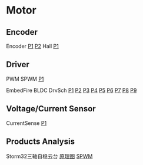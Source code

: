 # Motor
## Encoder
Encoder
[P1](https://user-images.githubusercontent.com/32056331/112433924-e063d700-8d7d-11eb-9915-9475f78eb9a4.png)
[P2](https://user-images.githubusercontent.com/32056331/112433959-ec4f9900-8d7d-11eb-9b58-32233ac91ec5.png)
Hall
[P1](https://user-images.githubusercontent.com/32056331/113250808-c41ee780-92f3-11eb-8e23-5d848ea15d42.png)

## Driver
PWM
SPWM
[P1](https://user-images.githubusercontent.com/32056331/112958288-e50cfe80-9174-11eb-9361-bb233bdbce91.png)

EmbedFire BLDC DrvSch
[P1](https://user-images.githubusercontent.com/32056331/112434197-405a7d80-8d7e-11eb-8b98-2e6a4eac4bcd.png)
[P2](https://user-images.githubusercontent.com/32056331/112434202-42bcd780-8d7e-11eb-9669-2228633c9f75.png)
[P3](https://user-images.githubusercontent.com/32056331/112434206-43556e00-8d7e-11eb-8778-bd7f0d101a11.png)
[P4](https://user-images.githubusercontent.com/32056331/112434207-43ee0480-8d7e-11eb-858a-c321780ec052.png)
[P5](https://user-images.githubusercontent.com/32056331/112434209-451f3180-8d7e-11eb-9873-9a288a0676d8.png)
[P6](https://user-images.githubusercontent.com/32056331/112434213-45b7c800-8d7e-11eb-9eda-9d48f5da2c0f.png)
[P7](https://user-images.githubusercontent.com/32056331/112434214-46505e80-8d7e-11eb-935e-02e624c11483.png)
[P8](https://user-images.githubusercontent.com/32056331/112434218-46e8f500-8d7e-11eb-8cf8-015b4ac04e6b.png)
[P9](https://user-images.githubusercontent.com/32056331/112434220-47818b80-8d7e-11eb-87c6-f882674719d8.png)

## Voltage/Current Sensor
CurrentSense
[P1](https://user-images.githubusercontent.com/32056331/112567653-2f604980-8e1c-11eb-8d60-7a7c1d410725.png)


## Products Analysis
Storm32三轴自稳云台
[原理图](https://user-images.githubusercontent.com/32056331/112800734-a0189780-90a2-11eb-97fd-ee5a5bdc3293.png)
[SPWM]()
